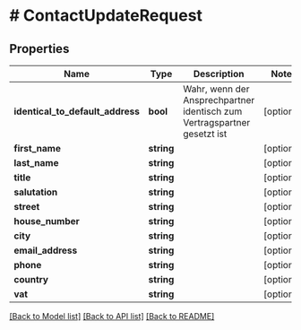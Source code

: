 # # ContactUpdateRequest

## Properties

Name | Type | Description | Notes
------------ | ------------- | ------------- | -------------
**identical_to_default_address** | **bool** | Wahr, wenn der Ansprechpartner identisch zum Vertragspartner gesetzt ist | [optional]
**first_name** | **string** |  | [optional]
**last_name** | **string** |  | [optional]
**title** | **string** |  | [optional]
**salutation** | **string** |  | [optional]
**street** | **string** |  | [optional]
**house_number** | **string** |  | [optional]
**city** | **string** |  | [optional]
**email_address** | **string** |  | [optional]
**phone** | **string** |  | [optional]
**country** | **string** |  | [optional]
**vat** | **string** |  | [optional]

[[Back to Model list]](../../README.md#models) [[Back to API list]](../../README.md#endpoints) [[Back to README]](../../README.md)
